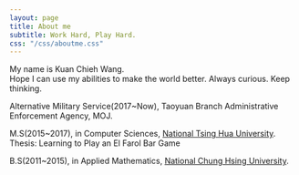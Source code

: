 ```yaml
---
layout: page
title: About me
subtitle: Work Hard, Play Hard.
css: "/css/aboutme.css"
---
```



My name is Kuan Chieh Wang.  
Hope I can use my abilities to make the world better. Always curious. Keep thinking.

<!--
<p class="about-text">  
<i class="fa fa-briefcase about-icon"></i> 替代役(2017~Now), 法務部行政執行署。
</p>

<p class="about-text">
<i class="fa fa-graduation-cap about-icon"></i>  碩士(2015~2017)，資訊工程學系，<a href="http://www.nthu.edu.tw/">國立清華大學</a>.
</p>

<p class="about-text">
<i class="fa fa-graduation-cap about-icon"></i>  學士(2011~2015)，應用數學系，<a href="https://www.nchu.edu.tw/index">國立中興大學</a>.
</p>

----------------------
----------------------
-->

<p class="about-text">  
<i class="fa fa-briefcase about-icon"></i> Alternative Military Service(2017~Now), Taoyuan Branch Administrative Enforcement Agency, MOJ.
</p>

<p class="about-text">
<i class="fa fa-graduation-cap about-icon"></i>  M.S(2015~2017), in Computer Sciences, <a href="http://www.nthu.edu.tw/">National Tsing Hua University</a>. </br>
Thesis: Learning to Play an El Farol Bar Game 
</p>

<p class="about-text">
<i class="fa fa-graduation-cap about-icon"></i>  B.S(2011~2015), in Applied Mathematics, <a href="https://www.nchu.edu.tw/index">National Chung Hsing University</a>.
</p>


